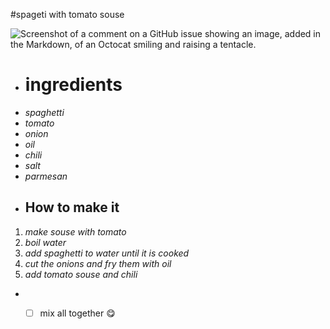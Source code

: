 #spageti with tomato souse

![Screenshot of a comment on a GitHub issue showing an image, added in the Markdown, of an Octocat smiling and raising a tentacle.](https://www.archanaskitchen.com/images/archanaskitchen/10-Brands/DelMonte-KidsRecipes/Spaghetti_Pasta_Recipe_In_Creamy_Tomato_Sauce_-_Kids_Recipes_Made_With_Del_Monte-3.jpg)


- # ingredients
- *spaghetti*
- *tomato*
- *onion*
- *oil*
- *chili*
- *salt*
- *parmesan*
- ## How to make it
1. *make souse with tomato*
1. *boil water*
1. *add spaghetti to water until it is cooked*
1. *cut the onions and fry them with oil*
1. *add tomato souse and chili*


- - [ ] mix all together :yum:
  
